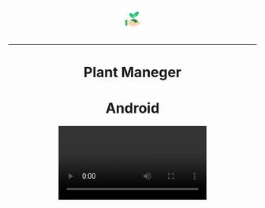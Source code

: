 <h1 align="center" >
  <img src="./assets/favicon.png" alt="PlantManeger" width="50" height="50" />  
</h1>
<hr>
<h1 align="center"> 
  Plant Maneger
</h1>
<div >
  <div align="center";>
    <h1> Android</h1>
    <video src="www.youtube.com/embed/_imVUESakEs" />
  </div>
  
</div>

